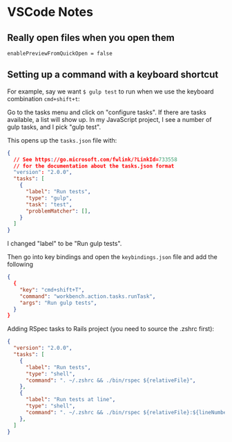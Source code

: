 # VSCode Notes

## Really open files when you open them

```
enablePreviewFromQuickOpen = false
```

## Setting up a command with a keyboard shortcut

For example, say we want `$ gulp test` to run when we use the keyboard combination `cmd+shift+t`:

Go to the tasks menu and click on "configure tasks".  If there are tasks available, a list will show up.  In my JavaScript project, I see a number of gulp tasks, and I pick "gulp test".

This opens up the `tasks.json` file with:

```json
{
  // See https://go.microsoft.com/fwlink/?LinkId=733558
  // for the documentation about the tasks.json format
  "version": "2.0.0",
  "tasks": [
    {
      "label": "Run tests",
      "type": "gulp",
      "task": "test",
      "problemMatcher": [],
    }
  ]
}
```

I changed "label" to be "Run gulp tests".

Then go into key bindings and open the `keybindings.json` file and add the following

```json
{
  {
    "key": "cmd+shift+T",
    "command": "workbench.action.tasks.runTask",
    "args": "Run gulp tests",
  }
}
```

Adding RSpec tasks to Rails project (you need to source the .zshrc first):

```json
{
  "version": "2.0.0",
  "tasks": [
    {
      "label": "Run tests",
      "type": "shell",
      "command": ". ~/.zshrc && ./bin/rspec ${relativeFile}",
    },
    {
      "label": "Run tests at line",
      "type": "shell",
      "command": ". ~/.zshrc && ./bin/rspec ${relativeFile}:${lineNumber}",
    },
  ]
}
```
